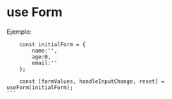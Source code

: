 # use Form

Ejemplo:
````
    const initialForm = {
        name:'',
        age:0,
        email:''
    };

    const [formValues, handleInputChange, reset] = useForm(initialForm);
```

